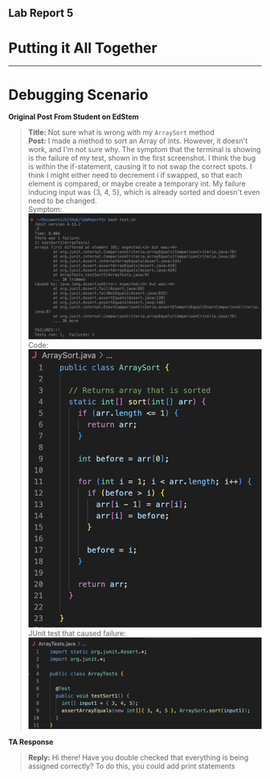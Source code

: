## Lab Report 5
# Putting it All Together
---
# Debugging Scenario

**Original Post From Student on EdStem**  
> **Title:** Not sure what is wrong with my `ArraySort` method  
> **Post:** I made a method to sort an Array of ints. However, it doesn't work, and I'm not sure why. The symptom that the terminal is showing is the failure of my test, shown in the first screenshot. I think the bug is within the if-statement, causing it to not swap the correct spots. I think I might either need to decrement i if swapped, so that each element is compared, or maybe create a temporary int. My failure inducing input was {3, 4, 5}, which is already sorted and doesn't even need to be changed.  
> Symptom:  
> ![Image](symptom.png)  
> Code:  
> ![Image](code.png)  
> JUnit test that caused failure:  
> ![Image](test.png)  

**TA Response**
> **Reply:** Hi there! Have you double checked that everything is being assigned correctly? To do this, you could add print statements

